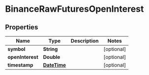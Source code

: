 # BinanceRawFuturesOpenInterest

## Properties
Name | Type | Description | Notes
------------ | ------------- | ------------- | -------------
**symbol** | **String** |  |  [optional]
**openInterest** | **Double** |  |  [optional]
**timestamp** | [**DateTime**](DateTime.md) |  |  [optional]
